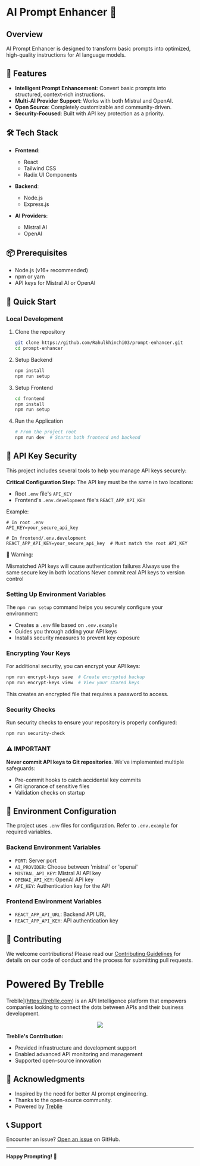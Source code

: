 # AI Prompt Enhancer 🚀

## Overview

AI Prompt Enhancer is designed to transform basic prompts into optimized, high-quality instructions for AI language models.

## 🌟 Features

- **Intelligent Prompt Enhancement**: Convert basic prompts into structured, context-rich instructions.
- **Multi-AI Provider Support**: Works with both Mistral and OpenAI.
- **Open Source**: Completely customizable and community-driven.
- **Security-Focused**: Built with API key protection as a priority.

## 🛠 Tech Stack

- **Frontend**:
  - React
  - Tailwind CSS
  - Radix UI Components

- **Backend**:
  - Node.js
  - Express.js

- **AI Providers**:
  - Mistral AI
  - OpenAI

## 📦 Prerequisites

- Node.js (v16+ recommended)
- npm or yarn
- API keys for Mistral AI or OpenAI

## 🚀 Quick Start

### Local Development

1. Clone the repository

   ```bash
   git clone https://github.com/Rahulkhinchi03/prompt-enhancer.git
   cd prompt-enhancer
   ```

2. Setup Backend

   ```bash
   npm install
   npm run setup
   ```

3. Setup Frontend

   ```bash
   cd frontend
   npm install
   npm run setup
   ```

4. Run the Application

   ```bash
   # From the project root
   npm run dev  # Starts both frontend and backend
   ```

## 🔐 API Key Security

This project includes several tools to help you manage API keys securely:

**Critical Configuration Step:**
The API key must be the same in two locations:

- Root `.env` file's `API_KEY`
- Frontend's `.env.development` file's `REACT_APP_API_KEY`

Example:

```
# In root .env
API_KEY=your_secure_api_key

# In frontend/.env.development
REACT_APP_API_KEY=your_secure_api_key  # Must match the root API_KEY
```

🚨 Warning:

Mismatched API keys will cause authentication failures
Always use the same secure key in both locations
Never commit real API keys to version control

### Setting Up Environment Variables

The `npm run setup` command helps you securely configure your environment:

- Creates a `.env` file based on `.env.example`
- Guides you through adding your API keys
- Installs security measures to prevent key exposure

### Encrypting Your Keys

For additional security, you can encrypt your API keys:

```bash
npm run encrypt-keys save  # Create encrypted backup
npm run encrypt-keys view  # View your stored keys
```

This creates an encrypted file that requires a password to access.

### Security Checks

Run security checks to ensure your repository is properly configured:

```bash
npm run security-check
```

### ⚠️ IMPORTANT

**Never commit API keys to Git repositories**. We've implemented multiple safeguards:

- Pre-commit hooks to catch accidental key commits
- Git ignorance of sensitive files
- Validation checks on startup

## 🔐 Environment Configuration

The project uses `.env` files for configuration. Refer to `.env.example` for required variables.

### Backend Environment Variables

- `PORT`: Server port
- `AI_PROVIDER`: Choose between 'mistral' or 'openai'
- `MISTRAL_API_KEY`: Mistral AI API key
- `OPENAI_API_KEY`: OpenAI API key
- `API_KEY`: Authentication key for the API

### Frontend Environment Variables

- `REACT_APP_API_URL`: Backend API URL
- `REACT_APP_API_KEY`: API authentication key

## 🤝 Contributing

We welcome contributions! Please read our [Contributing Guidelines](CONTRIBUTING.md) for details on our code of conduct and the process for submitting pull requests.


# Powered By Treblle

Treblle](https://treblle.com) is an API Intelligence platform that empowers companies looking to connect the dots between APIs and their business development.

<div align="center">
  <img src="https://github.com/user-attachments/assets/54f0c084-65bb-4431-b80d-cceab6c63dc3"/>
</div>

**Treblle's Contribution:**

- Provided infrastructure and development support
- Enabled advanced API monitoring and management
- Supported open-source innovation

## 🙏 Acknowledgments

- Inspired by the need for better AI prompt engineering.
- Thanks to the open-source community.
- Powered by [Treblle](https://treblle.com)

## 📞 Support

Encounter an issue? [Open an issue](https://github.com/Rahulkhinchi03/prompt-enhancer/issues) on GitHub.

---

**Happy Prompting! 🎉**
